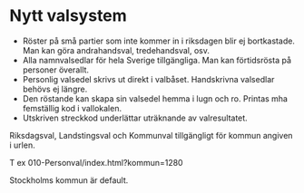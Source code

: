 # Nytt valsystem

* Röster på små partier som inte kommer in i riksdagen blir ej bortkastade. Man kan göra andrahandsval, tredehandsval, osv.
* Alla namnvalsedlar för hela Sverige tillgängliga. Man kan förtidsrösta på personer överallt.
* Personlig valsedel skrivs ut direkt i valbåset. Handskrivna valsedlar behövs ej längre.
* Den röstande kan skapa sin valsedel hemma i lugn och ro. Printas mha femställig kod i vallokalen.
* Utskriven streckkod underlättar uträknande av valresultatet.

Riksdagsval, Landstingsval och Kommunval tillgängligt för kommun angiven i urlen.

T ex 010-Personval/index.html?kommun=1280

Stockholms kommun är default.
